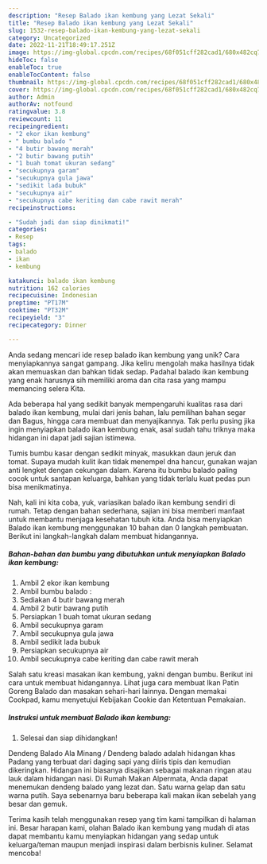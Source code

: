 ```yaml
---
description: "Resep Balado ikan kembung yang Lezat Sekali"
title: "Resep Balado ikan kembung yang Lezat Sekali"
slug: 1532-resep-balado-ikan-kembung-yang-lezat-sekali
category: Uncategorized
date: 2022-11-21T18:49:17.251Z
image: https://img-global.cpcdn.com/recipes/68f051cff282cad1/680x482cq70/balado-ikan-kembung-foto-resep-utama.jpg
hideToc: false
enableToc: true
enableTocContent: false
thumbnail: https://img-global.cpcdn.com/recipes/68f051cff282cad1/680x482cq70/balado-ikan-kembung-foto-resep-utama.jpg
cover: https://img-global.cpcdn.com/recipes/68f051cff282cad1/680x482cq70/balado-ikan-kembung-foto-resep-utama.jpg
author: Admin
authorAv: notfound
ratingvalue: 3.8
reviewcount: 11
recipeingredient:
- "2 ekor ikan kembung"
- " bumbu balado "
- "4 butir bawang merah"
- "2 butir bawang putih"
- "1 buah tomat ukuran sedang"
- "secukupnya garam"
- "secukupnya gula jawa"
- "sedikit lada bubuk"
- "secukupnya air"
- "secukupnya cabe keriting dan cabe rawit merah"
recipeinstructions:

- "Sudah jadi dan siap dinikmati!"
categories:
- Resep
tags:
- balado
- ikan
- kembung

katakunci: balado ikan kembung 
nutrition: 162 calories
recipecuisine: Indonesian
preptime: "PT17M"
cooktime: "PT32M"
recipeyield: "3"
recipecategory: Dinner

---
```





Anda sedang mencari ide resep balado ikan kembung yang unik? Cara menyiapkannya sangat gampang. Jika keliru mengolah maka hasilnya tidak akan memuaskan dan bahkan tidak sedap. Padahal balado ikan kembung yang enak harusnya sih memiliki aroma dan cita rasa yang mampu memancing selera Kita.





Ada beberapa hal yang sedikit banyak mempengaruhi kualitas rasa dari balado ikan kembung, mulai dari jenis bahan, lalu pemilihan bahan segar dan Bagus, hingga cara membuat dan menyajikannya. Tak perlu pusing jika ingin menyiapkan balado ikan kembung enak,      asal sudah tahu triknya maka hidangan ini dapat jadi sajian istimewa.














Tumis bumbu kasar dengan sedikit minyak, masukkan daun jeruk dan tomat. Supaya mudah kulit ikan tidak menempel dna hancur, gunakan wajan anti lengket dengan cekungan dalam. Karena itu bumbu balado paling cocok untuk santapan keluarga, bahkan yang tidak terlalu kuat pedas pun bisa menikmatinya.






Nah, kali ini kita coba, yuk, variasikan balado ikan kembung sendiri di rumah. Tetap dengan bahan sederhana, sajian ini bisa memberi manfaat untuk membantu menjaga kesehatan tubuh kita. Anda bisa menyiapkan Balado ikan kembung menggunakan 10 bahan dan 0 langkah pembuatan. Berikut ini langkah-langkah dalam membuat hidangannya.

<!--inarticleads1-->

##### Bahan-bahan dan bumbu yang dibutuhkan untuk menyiapkan Balado ikan kembung:

1. Ambil 2 ekor ikan kembung
1. Ambil  bumbu balado :
1. Sediakan 4 butir bawang merah
1. Ambil 2 butir bawang putih
1. Persiapkan 1 buah tomat ukuran sedang
1. Ambil secukupnya garam
1. Ambil secukupnya gula jawa
1. Ambil sedikit lada bubuk
1. Persiapkan secukupnya air
1. Ambil secukupnya cabe keriting dan cabe rawit merah


Salah satu kreasi masakan ikan kembung, yakni dengan bumbu. Berikut ini cara untuk membuat hidangannya. Lihat juga cara membuat Ikan Patin Goreng Balado dan masakan sehari-hari lainnya. Dengan memakai Cookpad, kamu menyetujui Kebijakan Cookie dan Ketentuan Pemakaian. 

<!--inarticleads2-->

##### Instruksi untuk membuat Balado ikan kembung:


1. Selesai dan siap dihidangkan!

Dendeng Balado Ala Minang / Dendeng balado adalah hidangan khas Padang yang terbuat dari daging sapi yang diiris tipis dan kemudian dikeringkan. Hidangan ini biasanya disajikan sebagai makanan ringan atau lauk dalam hidangan nasi. Di Rumah Makan Alpermata, Anda dapat menemukan dendeng balado yang lezat dan. Satu warna gelap dan satu warna putih. Saya sebenarnya baru beberapa kali makan ikan sebelah yang besar dan gemuk. 

Terima kasih telah menggunakan resep yang tim kami tampilkan di halaman ini. Besar harapan kami, olahan Balado ikan kembung yang mudah di atas dapat membantu kamu menyiapkan hidangan yang sedap untuk keluarga/teman maupun menjadi inspirasi dalam berbisnis kuliner. Selamat mencoba!
